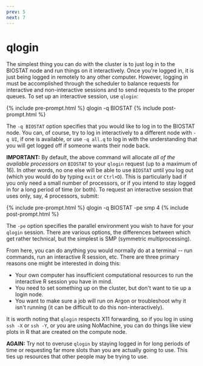 ```yaml
---
prev: 5
next: 7
---
```


# qlogin

The simplest thing you can do with the cluster is to just log in to the BIOSTAT
node and run things on it interactively.  Once you're logged in, it is just
being logged in remotely to any other computer.  However, logging in must be
accomplished through the scheduler to balance requests for interactive and
non-interactive sessions and to send requests to the proper queues.  To set up
an interactive session, use `qlogin`:

{% include pre-prompt.html %}
qlogin -q BIOSTAT
{% include post-prompt.html %}

The `-q BIOSTAT` option specifies that you would like to log in to the BIOSTAT node.
You can, of course, try to log in interactively to a different node with `-q
UI`, if one is available, or use `-q all.q` to log in with the understanding
that you will get logged off if someone wants their node back.

**IMPORTANT:** By default, the above command will allocate <em>all of the
available processors on </em>`BIOSTAT` to your `qlogin` request (up to a maximum
of 16).  In other words, no one else will be able to use `BIOSTAT` until you log
out (which you would do by typing `exit` or `Ctrl+D`).  This is particularly bad
if you only need a small number of processors, or if you intend to stay logged
in for a long period of time (or both).  To request an interactive session that
uses only, say, 4 processors, submit:

{% include pre-prompt.html %}
qlogin -q BIOSTAT -pe smp 4
{% include post-prompt.html %}

The `-pe` option specifies the parallel environment you wish to have for your
`qlogin` session.  There are various options, the differences between which get
rather technical, but the simplest is SMP (symmetric multiprocessing).

From here, you can do anything you would normally do at a terminal -- run commands, run an interactive R session, etc.  There are three primary reasons one might be interested in doing this:

* Your own computer has insufficient computational resources to run the interactive R session you have in mind.
* You need to set something up on the cluster, but don't want to tie up a login node.
* You want to make sure a job will run on Argon or troubleshoot why it isn't running (it can be difficult to do this non-interactively).

It is worth noting that `qlogin` respects X11 forwarding, so if you log in using
`ssh -X` or `ssh -Y`, or you are using NoMachine, you can do things like view
plots in R that are created on the compute node.

**AGAIN:** Try not to overuse `qlogin` by staying logged in for long periods of time or requesting far more slots than you are actually going to use.  This ties up resources that other people may be trying to use.


